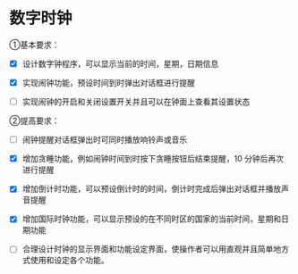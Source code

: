# 数字时钟

①基本要求：

- [x] 设计数字钟程序，可以显示当前的时间，星期，日期信息

- [x] 实现闹钟功能，预设时间到时弹出对话框进行提醒

- [ ] 实现闹钟的开启和关闭设置开关并且可以在钟面上查看其设置状态

②提高要求：

- [ ] 闹钟提醒对话框弹出时可同时播放响铃声或音乐

- [x] 增加贪睡功能，例如闹钟时间到时按下贪睡按钮后结束提醒，10 分钟后再次进行提醒

- [x] 增加倒计时功能，可以预设倒计时的时间，倒计时完成后弹出对话框并播放声音提醒

- [x] 增加国际时钟功能，可以显示预设的在不同时区的国家的当前时间，星期和日期功能

- [ ] 合理设计时钟的显示界面和功能设定界面，使操作者可以用直观并且简单地方式使用和设定各个功能。